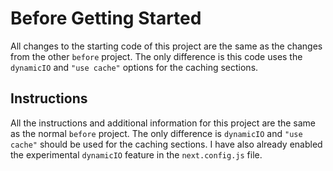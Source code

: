 # Before Getting Started

All changes to the starting code of this project are the same as the changes from the other `before` project. The only difference is this code uses the `dynamicIO` and `"use cache"` options for the caching sections.

## Instructions

All the instructions and additional information for this project are the same as the normal `before` project. The only difference is `dynamicIO` and `"use cache"` should be used for the caching sections. I have also already enabled the experimental `dynamicIO` feature in the `next.config.js` file.
